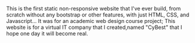 This is the first static non-responsive website that I've ever build, from scratch without any bootstrap or other features, with just HTML, CSS, and Javascript...
It was for an academic web design course project; This website is for a virtual IT company that I created,named "CyBest" that I hope one day it will become real.
